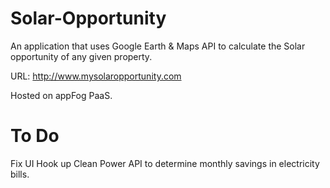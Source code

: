 # Solar-Opportunity
An application that uses Google Earth &amp; Maps API to calculate the Solar opportunity of any given property.

URL: http://www.mysolaropportunity.com

Hosted on appFog PaaS.

# To Do
Fix UI
Hook up Clean Power API to determine monthly savings in electricity bills.


